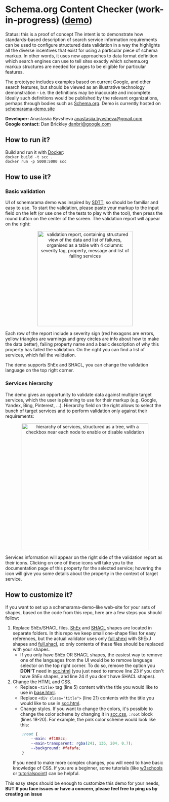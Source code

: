 # Schema.org Content Checker **(work-in-progress)** ([demo](https://google.github.io/schemarama/demo/))
Status: this is a proof of concept
The intent is to demonstrate how standards-based description of search service 
information requirements can be used to configure structured data validation in a 
way the highlights all the diverse incentives that exist for using a particular 
piece of schema markup. In other words, it uses new approaches to data format definition
which search engines can use to tell sites exactly which schema.org markup structures 
are needed for pages to be eligible for particular features.

The prototype includes examples based on current Google, 
and other search features, but should be viewed as an illustrative 
technology demonstration - i.e. the definitions may be inaccurate and incomplete. 
Ideally such definitions would be published by the relevant organizations, perhaps 
through bodies such as [Schema.org](https://schema.org). Demo is currently hosted on 
[schemarama-demo.site](https://schemarama-demo.site/)

**Developer:** Anastasiia Byvsheva anastasiia.byvsheva@gmail.com <br />
**Google contact:** Dan Brickley danbri@google.com <br />

## How to run it?

Build and run it with [Docker](https://docs.docker.com/docker-for-windows/install/): <br />
```docker build -t scc .```<br />
```docker run -p 5000:5000 scc```<br />

## How to use it?
### Basic validation
UI of schemarama demo was inspired by [SDTT](https://search.google.com/structured-data/testing-tool/), so should be 
familiar and easy to use. To start the validation, please paste your markup to the input field on the left (or use one 
of the tests to play with the tool), then press the round button on the center of the screen. The validation report will 
appear on the right:

<p align="center"><img src="/demo/assets/validation-report.jpg?raw=true" alt="validation report, containing structured 
view of the data and list of failures, organised as a table with 4 columns: severity tag, property, message and list of 
failing services" height="300px"/></p>

Each row of the report include a severity sign (red hexagons are errors, yellow triangles are warnings and grey circles 
are info about how to make the data better), failing property name and a basic description of why this property has 
failed the validation. On the right you can find a list of services, which fail the validation. 

The demo supports ShEx and SHACL, you can change the validation language on the top right corner. 

### Services hierarchy
The demo gives an opportunity to validate data against multiple target services, which the user is planning to use for 
their markup (e.g. Google, Yandex, Bing, Pinterest, ...). Hierarchy field on the right allows to select the bunch of
target services and to perform validation only against their requirements:
 
<p align="center"><img src="/demo/assets/services-hierarchy.jpg?raw=true" alt="hierarchy of services, structured as a tree,
with a checkbox near each node to enable or disable validation" width="400px"/></p>

Services information will appear on the right side of the validation report as their icons. Clicking on one of these 
icons will take you to the documentation page of this property for the selected service; hovering the icon will give you
some details about the property in the context of target service.

## How to customize it?

If you want to set up a schemarama-demo-like web-site for your sets of shapes, based on the code from this repo, 
here are a few steps you should follow:

1. Replace ShEx/SHACL files. [ShEx](validation/shex) and [SHACL](validation/shacl) shapes are 
located in separate folders. In this repo we keep small one-shape files for easy references, but the actual validator 
uses only [full.shexj](validation/shex/full.shexj) with ShExJ shapes and [full.shacl](validation/shacl/full.shacl),
so only contents of these files should be replaced with your shapes. 
    * If you only have ShEx OR SHACL shapes, the easiest way to remove one of the languages from the UI would be to remove 
language selector on the top right corner. To do so, remove the option you **DON'T** need in [scc.html](templates/scc.html) 
(you just need to remove line 23 if you don't have ShEx shapes, and line 24 if you don't have SHACL shapes).
 2. Change the HTML and CSS. 
    * Replace `<title>` tag (line 5) content with the title you would like to use in [base.html](templates/base.html).
    * Replace `<div class="title">` (line 21) contents with the title you would like to use in [scc.html](templates/scc.html).
    * Change styles. If you want to change the colors, it's possible to change the color scheme by changing it in [scc.css](static/css/scc.css), 
    `:root` block (lines 18-20). For example, the pink color scheme would look like this:
    ```css
        :root {
            --main: #f188cc;
            --main-transparent: rgba(241, 136, 204, 0.7);
            --background: #fafafa;
        }
    ```
    If you need to make more complex changes, you will need to have basic knowledge of CSS. If you are a beginner, 
    some tutorials (like [w3schools](https://www.w3schools.com/css/) or [tutorialspoint](https://www.tutorialspoint.com/css/index.htm))
    can be helpful.
    
This easy steps should be enough to customize this demo for your needs, **BUT**
**If you face issues or have a concern, please feel free to ping us by creating an issue**
